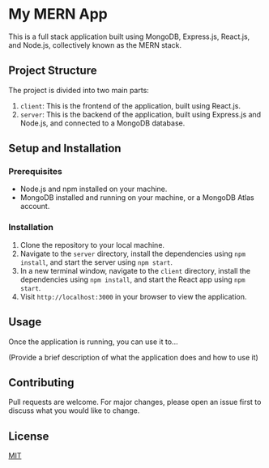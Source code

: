 # My MERN App

This is a full stack application built using MongoDB, Express.js, React.js, and Node.js, collectively known as the MERN stack.

## Project Structure

The project is divided into two main parts:

1. `client`: This is the frontend of the application, built using React.js.
2. `server`: This is the backend of the application, built using Express.js and Node.js, and connected to a MongoDB database.

## Setup and Installation

### Prerequisites

- Node.js and npm installed on your machine.
- MongoDB installed and running on your machine, or a MongoDB Atlas account.

### Installation

1. Clone the repository to your local machine.
2. Navigate to the `server` directory, install the dependencies using `npm install`, and start the server using `npm start`.
3. In a new terminal window, navigate to the `client` directory, install the dependencies using `npm install`, and start the React app using `npm start`.
4. Visit `http://localhost:3000` in your browser to view the application.

## Usage

Once the application is running, you can use it to...

(Provide a brief description of what the application does and how to use it)

## Contributing

Pull requests are welcome. For major changes, please open an issue first to discuss what you would like to change.

## License

[MIT](https://choosealicense.com/licenses/mit/)